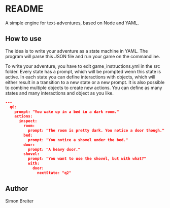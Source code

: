 # README

A simple engine for text-adventures, based on Node and YAML.

## How to use
The idea is to write your adventure as a state machine in YAML. The program will 
parse this JSON file and run your game on the commandline.

To write your adventure, you have to edit game_instructions.yml in the src folder. Every state has a
prompt, which will be prompted wenn this state is active. In each state you 
can define interactions with objects, which will either result in a transition to a new
state or a new prompt. It is also possible to combine multiple objects to create new actions. You can define as many states and many interactions and object as you like.

```json
---
  q0:
    prompt: "You wake up in a bed in a dark room."
    actions:
      inspect:
        room:
          prompt: "The room is pretty dark. You notice a door though."
        bed:
          prompt: "You notice a shovel under the bed."
        door:
          prompt: "A heavy door."
        shovel:
          prompt: "You want to use the shovel, but with what?"
          with:
            door:
              nextState: "q2"
```

## Author
Simon Breiter
